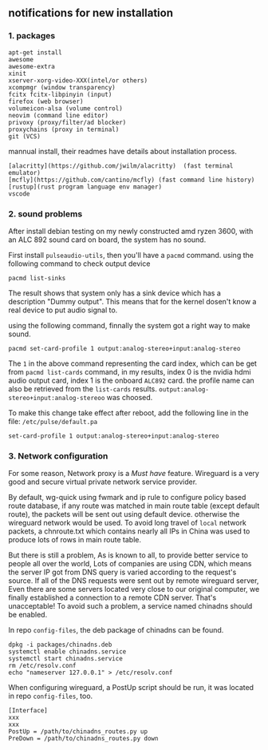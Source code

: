 ## notifications for new installation

### 1. packages

```
apt-get install 
awesome
awesome-extra
xinit
xserver-xorg-video-XXX(intel/or others)
xcompmgr (window transparency)
fcitx fcitx-libpinyin (input)
firefox (web browser)
volumeicon-alsa (volume control)
neovim (command line editor)
privoxy (proxy/filter/ad blocker)
proxychains (proxy in terminal)
git (VCS)
```

mannual install, their readmes have details about installation process.
```
[alacritty](https://github.com/jwilm/alacritty)  (fast terminal emulator)
[mcfly](https://github.com/cantino/mcfly) (fast command line history)
[rustup](rust program language env manager)
vscode
```


### 2. sound problems

After install debian testing on my newly constructed amd ryzen 3600,
with an ALC 892 sound card on board, the system has no sound.

First install `pulseaudio-utils`, then you'll have a `pacmd` command.
using the following command to check output device

```
pacmd list-sinks
```
The result shows that system only has a sink device which has a description "Dummy output".
This means that for the kernel dosen't know a real device to put audio signal to.

using the following command, finnally the system got a right way to make sound.

```
pacmd set-card-profile 1 output:analog-stereo+input:analog-stereo
```
The `1` in the above command representing the card index, which can be get from `pacmd list-cards`
command, in my results, index 0 is the nvidia hdmi audio output card, index 1 is the onboard
`ALC892` card. the profile name can also be retrieved from the `list-cards` results.
`output:analog-stereo+input:analog-stereoo` was choosed.

To make this change take effect after reboot, add the following line in the file: `/etc/pulse/default.pa`

```
set-card-profile 1 output:analog-stereo+input:analog-stereo
```



### 3. Network configuration

For some reason, Network proxy is a *Must have* feature. Wireguard is a very good and secure virtual private network service provider. 

By default, wg-quick using fwmark and ip rule to configure policy based route database, if any route was matched in main route table (except default route), the packets will be sent out using default device. otherwise the wireguard network would be used. To avoid long travel of `local` network packets, a chnroute.txt which contains nearly all IPs in China was used to produce lots of rows in main route table.

But there is still a problem, As is known to all, to provide better service to people all over the world, Lots of companies are using CDN, which means the server IP got from DNS query is varied according to the request's source. If all of the DNS requests were sent out by remote wireguard server, Even there are some servers located very close to our original computer, we finally established a connection to a remote CDN server. That's unacceptable! To avoid such a problem, a service named chinadns should be enabled.

In repo `config-files`, the deb package of chinadns can be found.

```
dpkg -i packages/chinadns.deb
systemctl enable chinadns.service
systemctl start chinadns.service
rm /etc/resolv.conf
echo "nameserver 127.0.0.1" > /etc/resolv.conf
```

When configuring wireguard, a PostUp script should be run, it was located in repo `config-files`, too.

```
[Interface]
xxx
xxx
PostUp = /path/to/chinadns_routes.py up
PreDown = /path/to/chinadns_routes.py down
```


